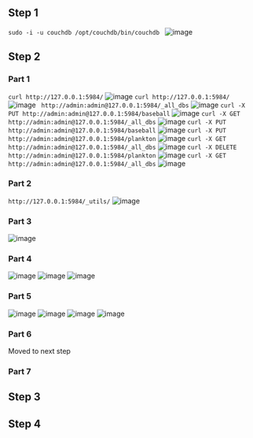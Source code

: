 ## Step 1
```sudo -i -u couchdb /opt/couchdb/bin/couchdb ```
![image](https://user-images.githubusercontent.com/44063772/181786843-217d9799-b480-434d-826d-25ca8c21c0b8.png)

## Step 2
### Part 1
```curl http://127.0.0.1:5984/```
![image](https://user-images.githubusercontent.com/44063772/181799769-7f627dc4-7a18-4b70-9fff-0a15809078dd.png)
```curl http://127.0.0.1:5984/```
![image](https://user-images.githubusercontent.com/44063772/181789339-bfc27fb1-20ba-4970-b057-ea98952aeb0a.png)
``` http://admin:admin@127.0.0.1:5984/_all_dbs```
![image](https://user-images.githubusercontent.com/44063772/181794972-4c7eb9dd-7e9f-4e4e-a26b-3e6b2f8503c4.png)
```curl -X PUT http://admin:admin@127.0.0.1:5984/baseball```
![image](https://user-images.githubusercontent.com/44063772/181795274-4ba63615-8cee-49c7-b447-b301e279d2ce.png)
```curl -X GET http://admin:admin@127.0.0.1:5984/_all_dbs```
![image](https://user-images.githubusercontent.com/44063772/181795399-b10d4c65-224a-4435-b2c9-4f0424dc8ddf.png)
```curl -X PUT http://admin:admin@127.0.0.1:5984/baseball```
![image](https://user-images.githubusercontent.com/44063772/181795606-fbda56e7-9438-4c5d-b578-9c641f6f10e1.png)
```curl -X PUT http://admin:admin@127.0.0.1:5984/plankton```
![image](https://user-images.githubusercontent.com/44063772/181795809-199f40e6-bb8e-4f4d-b676-6a069cc7a140.png)
```curl -X GET http://admin:admin@127.0.0.1:5984/_all_dbs```
![image](https://user-images.githubusercontent.com/44063772/181796003-496cb071-e0bb-41f2-b452-73f4fd418b39.png)
```curl -X DELETE http://admin:admin@127.0.0.1:5984/plankton```
![image](https://user-images.githubusercontent.com/44063772/181796119-fd6cdf0b-1046-4f7c-8169-557b95d44389.png)
```curl -X GET http://admin:admin@127.0.0.1:5984/_all_dbs```
![image](https://user-images.githubusercontent.com/44063772/181796241-aff19fe3-74bd-45e6-906c-9f3261bbddce.png)

### Part 2
```http://127.0.0.1:5984/_utils/```
![image](https://user-images.githubusercontent.com/44063772/181796528-c93f8db6-b52b-4c61-a2b8-8944ba47a6e3.png)

### Part 3
![image](https://user-images.githubusercontent.com/44063772/181797223-2a96b2c7-4220-4712-8400-0b21941a7ec8.png)

### Part 4
![image](https://user-images.githubusercontent.com/44063772/181797890-411812e3-ba29-4787-ac68-c9993ace7b91.png)
![image](https://user-images.githubusercontent.com/44063772/181798504-3b74b7df-6af1-4fbb-a885-c9d86ba537f8.png)
![image](https://user-images.githubusercontent.com/44063772/181798583-2dd5a27c-c587-4ac4-995e-7fa66d58b1b7.png)

### Part 5
![image](https://user-images.githubusercontent.com/44063772/181798986-9dc43e33-15c2-439e-b799-2968af032ae3.png)
![image](https://user-images.githubusercontent.com/44063772/181799030-5247a125-3fed-412d-8c6e-47b4491d44ec.png)
![image](https://user-images.githubusercontent.com/44063772/181799081-7811541a-e0ac-4c31-b758-490e91fcc8a4.png)
![image](https://user-images.githubusercontent.com/44063772/181799141-43b0023b-833e-440e-9781-9507d904605b.png)

### Part 6
Moved to next step

### Part 7

## Step 3

## Step 4
